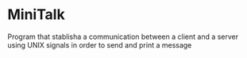 # MiniTalk

Program that stablisha a communication between a client and a server using UNIX signals in order to send and print a message
